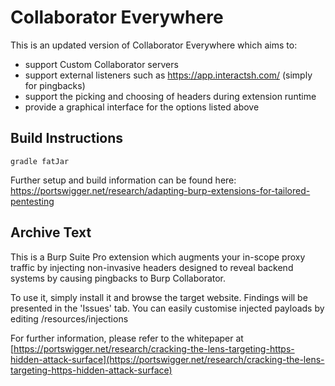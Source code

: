 # Collaborator Everywhere

This is an updated version of Collaborator Everywhere which aims to:
- support Custom Collaborator servers
- support external listeners such as https://app.interactsh.com/  (simply for pingbacks)
- support the picking and choosing of headers during extension runtime
- provide a graphical interface for the options listed above

## Build Instructions

```shell
gradle fatJar
```  

Further setup and build information can be found here:  
https://portswigger.net/research/adapting-burp-extensions-for-tailored-pentesting

## Archive Text

This is a Burp Suite Pro extension which augments your in-scope proxy traffic by injecting non-invasive headers designed to reveal backend systems by causing pingbacks to Burp Collaborator.
 
To use it, simply install it and browse the target website. Findings will be presented in the 'Issues' tab. You can easily customise injected payloads by editing /resources/injections

For further information, please refer to the whitepaper at [https://portswigger.net/research/cracking-the-lens-targeting-https-hidden-attack-surface](https://portswigger.net/research/cracking-the-lens-targeting-https-hidden-attack-surface)
